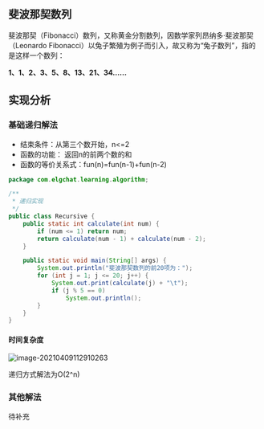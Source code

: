 ## 斐波那契数列

斐波那契（Fibonacci）数列，又称黄金分割数列，因数学家列昂纳多·斐波那契（Leonardo Fibonacci）以兔子繁殖为例子而引入，故又称为“兔子数列”，指的是这样一个数列：

**1、1、2、3、5、8、13、21、34……**

## 实现分析

### 基础递归解法

* 结束条件：从第三个数开始，n<=2
* 函数的功能：  返回n的前两个数的和
* 函数的等价关系式：fun(n)=fun(n-1)+fun(n-2)

```java
package com.elgchat.learning.algorithm;

/**
 * 递归实现
 */
public class Recursive {
    public static int calculate(int num) {
        if (num <= 1) return num;
        return calculate(num - 1) + calculate(num - 2);
    }

    public static void main(String[] args) {
        System.out.println("斐波那契数列的前20项为：");
        for (int j = 1; j <= 20; j++) {
            System.out.print(calculate(j) + "\t");
            if (j % 5 == 0)
                System.out.println();
        }
    }
}
```

#### 时间复杂度

![image-20210409112910263](https://elgchat-oss.oss-accelerate.aliyuncs.com/elgchat/2021_04_09/image-20210409112910263.png)

递归方式解法为O(2^n)



### 其他解法

待补充
